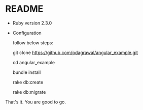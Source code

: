 # README
* Ruby version 2.3.0

* Configuration

    follow below steps:

    git clone https://github.com/pdagrawal/angular_example.git

    cd angular_example
    
    bundle install
    
    rake db:create
    
    rake db:migrate
    
    
That's it. You are good to go.
